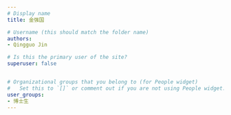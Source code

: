 ```yaml
---
# Display name
title: 金强国

# Username (this should match the folder name)
authors:
- Qingguo Jin

# Is this the primary user of the site?
superuser: false


# Organizational groups that you belong to (for People widget)
#   Set this to `[]` or comment out if you are not using People widget.
user_groups:
- 博士生
---
```

